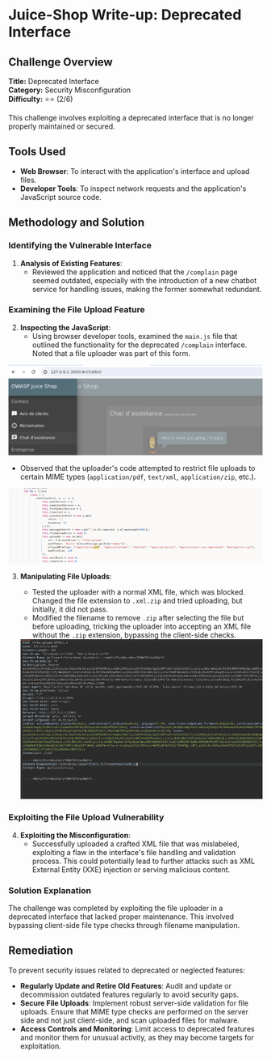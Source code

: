 # Juice-Shop Write-up: Deprecated Interface

## Challenge Overview

**Title:** Deprecated Interface\
**Category:** Security Misconfiguration\
**Difficulty:** ⭐⭐ (2/6)

This challenge involves exploiting a deprecated interface that is no longer properly maintained or secured. 

## Tools Used

- **Web Browser**: To interact with the application's interface and upload files.
- **Developer Tools**: To inspect network requests and the application's JavaScript source code.

## Methodology and Solution

### Identifying the Vulnerable Interface

1. **Analysis of Existing Features**:
   - Reviewed the application and noticed that the `/complain` page seemed outdated, especially with the introduction of a new chatbot service for handling issues, making the former somewhat redundant.

### Examining the File Upload Feature

2. **Inspecting the JavaScript**:
   - Using browser developer tools, examined the `main.js` file that outlined the functionality for the deprecated `/complain` interface. Noted that a file uploader was part of this form.
   
<img src="../assets/difficulty2/depreceted_interface_1.png" alt="complain" width="700px">

   - Observed that the uploader's code attempted to restrict file uploads to certain MIME types (`application/pdf`, `text/xml`, `application/zip`, etc.).

<img src="../assets/difficulty2/depreceted_interface_2.png" alt="restriction about the type" width="700px">

3. **Manipulating File Uploads**:
   - Tested the uploader with a normal XML file, which was blocked. Changed the file extension to `.xml.zip` and tried uploading, but initially, it did not pass.
   - Modified the filename to remove `.zip` after selecting the file but before uploading, tricking the uploader into accepting an XML file without the `.zip` extension, bypassing the client-side checks.

   <img src="../assets/difficulty2/depreceted_interface_3.png" alt="request modified" width="700px">

### Exploiting the File Upload Vulnerability

4. **Exploiting the Misconfiguration**:
   - Successfully uploaded a crafted XML file that was mislabeled, exploiting a flaw in the interface's file handling and validation process. This could potentially lead to further attacks such as XML External Entity (XXE) injection or serving malicious content.

### Solution Explanation

The challenge was completed by exploiting the file uploader in a deprecated interface that lacked proper maintenance. This involved bypassing client-side file type checks through filename manipulation.

## Remediation

To prevent security issues related to deprecated or neglected features:

- **Regularly Update and Retire Old Features**: Audit and update or decommission outdated features regularly to avoid security gaps.
- **Secure File Uploads**: Implement robust server-side validation for file uploads. Ensure that MIME type checks are performed on the server side and not just client-side, and scan uploaded files for malware.
- **Access Controls and Monitoring**: Limit access to deprecated features and monitor them for unusual activity, as they may become targets for exploitation.
